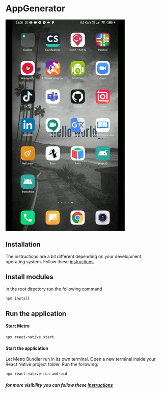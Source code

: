 # AppGenerator
![](./demo.gif)

## Installation
The instructions are a bit different depending on your development operating system.
Follow these [instructions](https://reactnative.dev/docs/environment-setup)
## Install modules
in the root directory run the following command 
```sh
npm install
```

## Run the application
#### Start Metro
```sh
npx react-native start
```

#### Start the application
Let Metro Bundler run in its own terminal. Open a new terminal inside your React Native project folder. Run the following:


```sh
npx react-native run-android
```

##### for more visibility you can follow these [Instructions](https://reactnative.dev/docs/environment-setup)
